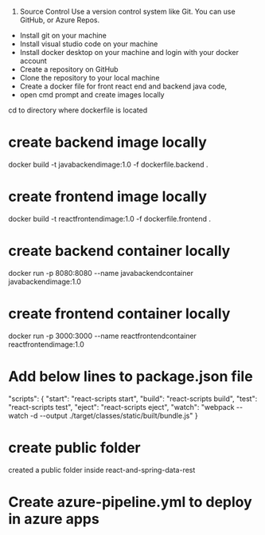 1. Source Control
Use a version control system like Git. You can use GitHub, or Azure Repos.

- Install git on your machine
- Install visual studio code on your machine
- Install docker desktop on your machine and login with your docker account
- Create a repository on GitHub
- Clone the repository to your local machine
- Create a docker file for front react end and backend java code, 
- open cmd prompt and create images locally

cd to directory where dockerfile is located

# create backend image locally
docker build -t javabackendimage:1.0 -f dockerfile.backend . 

# create frontend image locally
docker build -t reactfrontendimage:1.0 -f dockerfile.frontend . 

# create backend container locally
docker run -p 8080:8080 --name javabackendcontainer javabackendimage:1.0

# create frontend container locally
docker run -p 3000:3000 --name reactfrontendcontainer reactfrontendimage:1.0

# Add below lines to package.json file

"scripts": {
    "start": "react-scripts start",
    "build": "react-scripts build",
    "test": "react-scripts test",
    "eject": "react-scripts eject",
    "watch": "webpack --watch -d --output ./target/classes/static/built/bundle.js"
}

# create public folder
 created a public folder inside react-and-spring-data-rest 

 # Create azure-pipeline.yml to deploy in azure apps